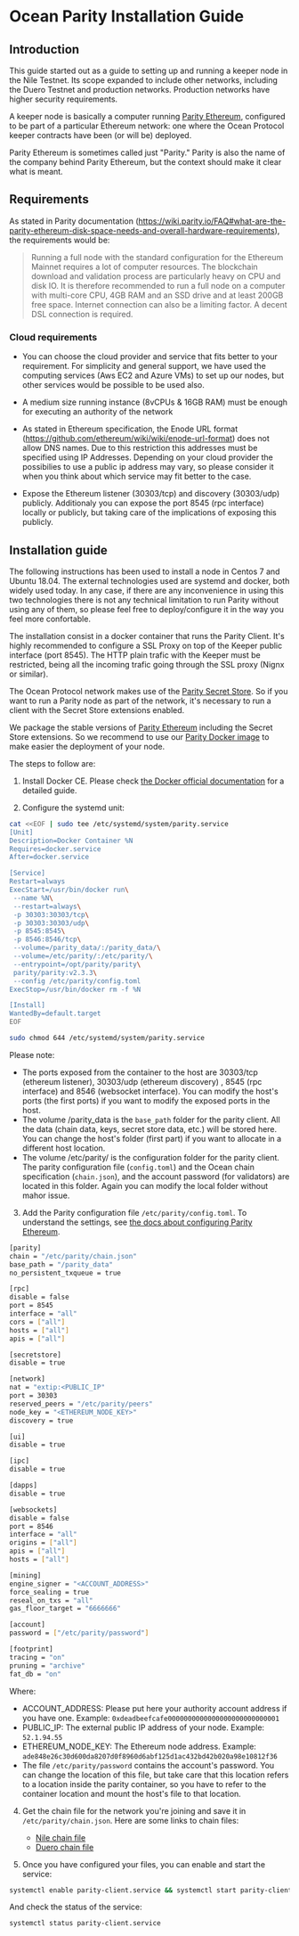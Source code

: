 # Ocean Parity Installation Guide

## Introduction

This guide started out as a guide to setting up and running a keeper node in the Nile Testnet. Its scope expanded to include other networks, including the Duero Testnet and production networks. Production networks have higher security requirements.

A keeper node is basically a computer running [Parity Ethereum](https://www.parity.io/ethereum/), configured to be part of a particular Ethereum network: one where the Ocean Protocol keeper contracts have been (or will be) deployed.

Parity Ethereum is sometimes called just "Parity." Parity is also the name of the company behind Parity Ethereum, but the context should make it clear what is meant.

## Requirements

As stated in Parity documentation (https://wiki.parity.io/FAQ#what-are-the-parity-ethereum-disk-space-needs-and-overall-hardware-requirements), the requirements would be:

> Running a full node with the standard configuration for the Ethereum Mainnet requires a lot of computer resources. The blockchain download and validation process are particularly heavy on CPU and disk IO. It is therefore recommended to run a full node on a computer with multi-core CPU, 4GB RAM and an SSD drive and at least 200GB free space. Internet connection can also be a limiting factor. A decent DSL connection is required.

### Cloud requirements

 - You can choose the cloud provider and service that fits better to your requirement. For simplicity and general support, we have used the computing services (Aws EC2 and Azure VMs) to set up our nodes, but other services would be possible to be used also.

 - A medium size running instance (8vCPUs & 16GB RAM) must be enough for executing an authority of the network

 - As stated in Ethereum specification, the Enode URL format (https://github.com/ethereum/wiki/wiki/enode-url-format) does not allow DNS names. Due to this restriction this addresses must be specified using IP Addresses. Depending on your cloud provider the possibilies to use a public ip address may vary, so please consider it when you think about which service may fit better to the case.
 
 - Expose the Ethereum listener (30303/tcp) and discovery (30303/udp) publicly. Additionaly you can expose the port 8545 (rpc interface) locally or publicly, but taking care of the implications of exposing this publicly.


## Installation guide

The following instructions has been used to install a node in Centos 7 and Ubuntu 18.04. The external technologies used are systemd and docker, both widely used today. In any case, if there are any inconvenience in using this two technologies there is not any technical limitation to run Parity without using any of them, so please feel free to deploy/configure it in the way you feel more confortable.

The installation consist in a docker container that runs the Parity Client. It's highly recommended to configure a SSL Proxy on top of the Keeper public interface (port 8545). The HTTP plain trafic with the Keeper must be restricted, being all the incoming trafic going through the SSL proxy (Nignx or similar). 

The Ocean Protocol network makes use of the [Parity Secret Store](https://blog.oceanprotocol.com/secure-on-chain-access-control-for-ocean-protocol-38dca0af820c?source=collection_home---5------18---------------------). So if you want to run a Parity node as part of the network, it's necessary to run a client with the Secret Store extensions enabled.

We package the stable versions of [Parity Ethereum](https://github.com/oceanprotocol/parity-ethereum) including the Secret Store extensions. So we recommend to use our [Parity Docker image](https://hub.docker.com/r/oceanprotocol/parity-ethereum) to make easier the deployment of your node.


The steps to follow are:

1. Install Docker CE. Please check [the Docker official documentation](https://docs.docker.com/install/) for a detailed guide.

2. Configure the systemd unit:

```bash
cat <<EOF | sudo tee /etc/systemd/system/parity.service
[Unit]
Description=Docker Container %N
Requires=docker.service
After=docker.service

[Service]
Restart=always
ExecStart=/usr/bin/docker run\
 --name %N\
 --restart=always\
 -p 30303:30303/tcp\
 -p 30303:30303/udp\
 -p 8545:8545\
 -p 8546:8546/tcp\
 --volume=/parity_data/:/parity_data/\
 --volume=/etc/parity/:/etc/parity/\
 --entrypoint=/opt/parity/parity\
 parity/parity:v2.3.3\
 --config /etc/parity/config.toml
ExecStop=/usr/bin/docker rm -f %N

[Install]
WantedBy=default.target
EOF

sudo chmod 644 /etc/systemd/system/parity.service
```

Please note:

- The ports exposed from the container to the host are 30303/tcp (ethereum listener), 30303/udp (ethereum discovery) , 8545 (rpc interface) and 8546 (websocket interface). You can modify the host's ports (the first ports) if you want to modify the exposed ports in the host.
- The volume /parity_data is the `base_path` folder for the parity client. All the data (chain data, keys, secret store data, etc.) will be stored here. You can change the host's folder (first part) if you want to allocate in a different host location.
- The volume /etc/parity/ is the configuration folder for the parity client. The parity configuration file (`config.toml`) and the Ocean chain specification (`chain.json`), and the account password (for validators) are located in this folder. Again you can modify the local folder without mahor issue.

3. Add the Parity configuration file `/etc/parity/config.toml`. To understand the settings, see [the docs about configuring Parity Ethereum](https://wiki.parity.io/Configuring-Parity-Ethereum.html).

```bash
[parity]
chain = "/etc/parity/chain.json"
base_path = "/parity_data"
no_persistent_txqueue = true

[rpc]
disable = false
port = 8545
interface = "all"
cors = ["all"]
hosts = ["all"]
apis = ["all"]

[secretstore]
disable = true

[network]
nat = "extip:<PUBLIC_IP"
port = 30303
reserved_peers = "/etc/parity/peers"
node_key = "<ETHEREUM_NODE_KEY>"
discovery = true

[ui]
disable = true

[ipc]
disable = true

[dapps]
disable = true

[websockets]
disable = false
port = 8546
interface = "all"
origins = ["all"]
apis = ["all"]
hosts = ["all"]

[mining]
engine_signer = "<ACCOUNT_ADDRESS>"
force_sealing = true
reseal_on_txs = "all"
gas_floor_target = "6666666"

[account]
password = ["/etc/parity/password"]

[footprint]
tracing = "on"
pruning = "archive"
fat_db = "on"
```

Where:

- ACCOUNT_ADDRESS: Please put here your authority account address if you have one. Example: `0xdeadbeefcafe0000000000000000000000000001`
- PUBLIC_IP: The external public IP address of your node. Example: `52.1.94.55`
- ETHEREUM_NODE_KEY: The Ethereum node address. Example: `ade848e26c30d600da8207d0f8960d6abf125d1ac432bd42b020a98e10812f36`
- The file `/etc/parity/password` contains the account's password. You can change the location of this file, but take care that this location refers to a location inside the parity container, so you have to refer to the container location and mount the host's file to that location.

4. Get the chain file for the network you're joining and save it in `/etc/parity/chain.json`. Here are some links to chain files:

   - [Nile chain file](https://github.com/oceanprotocol/atlantic/blob/master/networks/nile/chain.json)
   - [Duero chain file](https://github.com/oceanprotocol/atlantic/blob/master/networks/duero/chain.json)

5. Once you have configured your files, you can enable and start the service:

```bash
systemctl enable parity-client.service && systemctl start parity-client.service
```

And check the status of the service:
```bash
systemctl status parity-client.service
```

